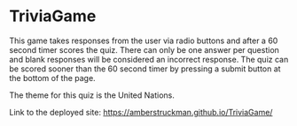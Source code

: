 # TriviaGame

This game takes responses from the user via radio buttons and after a 60 second timer scores the quiz.  There can only be one answer per question and blank responses will be considered an incorrect response.  The quiz can be scored sooner than the 60 second timer by pressing a submit button at the bottom of the page. 

The theme for this quiz is the United Nations.

Link to the deployed site:  https://amberstruckman.github.io/TriviaGame/
